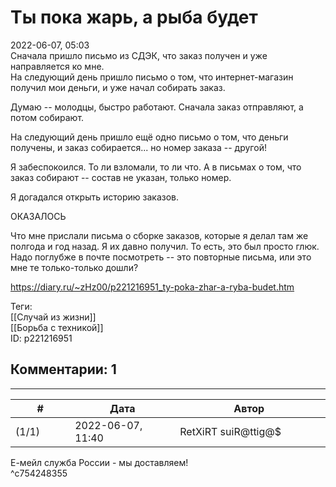 Ты пока жарь, а рыба будет
==========================

  
2022-06-07, 05:03  
 Сначала пришло письмо из СДЭК, что заказ получен и уже направляется ко мне.   
 На следующий день пришло письмо о том, что интернет-магазин получил мои деньги, и уже начал собирать заказ.   
   
 Думаю -- молодцы, быстро работают. Сначала заказ отправляют, а потом собирают.   
   
 На следующий день пришло ещё одно письмо о том, что деньги получены, и заказ собирается... но номер заказа -- другой!   
   
 Я забеспокоился. То ли взломали, то ли что. А в письмах о том, что заказ собирают -- состав не указан, только номер.   
   
 Я догадался открыть историю заказов.   
   
 ОКАЗАЛОСЬ   
   
 Что мне прислали письма о сборке заказов, которые я делал там же полгода и год назад. Я их давно получил. То есть, это был просто глюк. Надо поглубже в почте посмотреть -- это повторные письма, или это мне те только-только дошли?   
  
<https://diary.ru/~zHz00/p221216951_ty-poka-zhar-a-ryba-budet.htm>  
  
Теги:  
[[Случай из жизни]]  
[[Борьба с техникой]]  
ID: p221216951  


Комментарии: 1
--------------

  


---



|         #         |              Дата              |                     Автор                     |           ID           |
| --- | --- | --- | --- |
| (1/1) | 2022-06-07, 11:40 | RetXiRT suiR@ttig@$ | c754248355 |

  
 Е-мейл служба России - мы доставляем!   
 ^c754248355